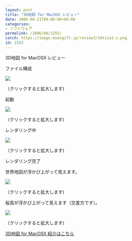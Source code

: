 ```yaml
---
layout: post
title: "3D地図 for MacOSX レビュー"
date: 2006-08-21T09:00:00+09:00
categories:
- ソフトウェア
permalink: /2006/08/2255/
catch: https://image.moongift.jp/review3/3dtizu3.s.png
id: 2243
---
```

3D地図 for MacOSX レビュー  
<!--more-->

ファイル構成

  

[![](https://image.moongift.jp/review3/3dtizu1.s.png)](https://image.moongift.jp/review3/3dtizu1.png)  
  
（クリックすると拡大します)

  

起動

  

[![](https://image.moongift.jp/review3/3dtizu2.s.png)](https://image.moongift.jp/review3/3dtizu2.png)  
  
（クリックすると拡大します)

  

レンダリング中

  

[![](https://image.moongift.jp/review3/3dtizu3.s.png)](https://image.moongift.jp/review3/3dtizu3.png)  
  
（クリックすると拡大します)

  

レンダリング完了

  

世界地図が浮かび上がって見えます。

  

[![](https://image.moongift.jp/review3/3dtizu4.s.png)](https://image.moongift.jp/review3/3dtizu4.png)  
  
（クリックすると拡大します)

  

桜島が浮かび上がって見えます（交差方です）。

  

[![](https://image.moongift.jp/review3/3dtizu5.s.png)](https://image.moongift.jp/review3/3dtizu5.png)  
  
（クリックすると拡大します)

  

[3D地図 for MacOSX 紹介はこちら](http://fw.moongift.jp/intro/i-2253.html)

